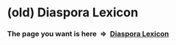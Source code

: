 # (old) Diaspora Lexicon

### The page you want is here&nbsp; ⇒&nbsp; **[Diaspora Lexicon](./lexicon)**
